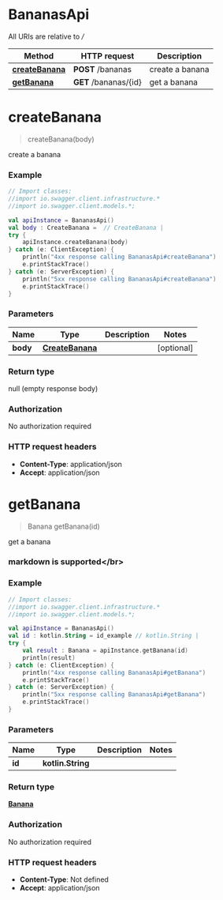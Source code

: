 # BananasApi

All URIs are relative to */*

Method | HTTP request | Description
------------- | ------------- | -------------
[**createBanana**](BananasApi.md#createBanana) | **POST** /bananas | create a banana
[**getBanana**](BananasApi.md#getBanana) | **GET** /bananas/{id} | get a banana

<a name="createBanana"></a>
# **createBanana**
> createBanana(body)

create a banana

### Example
```kotlin
// Import classes:
//import io.swagger.client.infrastructure.*
//import io.swagger.client.models.*;

val apiInstance = BananasApi()
val body : CreateBanana =  // CreateBanana | 
try {
    apiInstance.createBanana(body)
} catch (e: ClientException) {
    println("4xx response calling BananasApi#createBanana")
    e.printStackTrace()
} catch (e: ServerException) {
    println("5xx response calling BananasApi#createBanana")
    e.printStackTrace()
}
```

### Parameters

Name | Type | Description  | Notes
------------- | ------------- | ------------- | -------------
 **body** | [**CreateBanana**](CreateBanana.md)|  | [optional]

### Return type

null (empty response body)

### Authorization

No authorization required

### HTTP request headers

 - **Content-Type**: application/json
 - **Accept**: application/json

<a name="getBanana"></a>
# **getBanana**
> Banana getBanana(id)

get a banana

### markdown is supported&lt;/br&gt;

### Example
```kotlin
// Import classes:
//import io.swagger.client.infrastructure.*
//import io.swagger.client.models.*;

val apiInstance = BananasApi()
val id : kotlin.String = id_example // kotlin.String | 
try {
    val result : Banana = apiInstance.getBanana(id)
    println(result)
} catch (e: ClientException) {
    println("4xx response calling BananasApi#getBanana")
    e.printStackTrace()
} catch (e: ServerException) {
    println("5xx response calling BananasApi#getBanana")
    e.printStackTrace()
}
```

### Parameters

Name | Type | Description  | Notes
------------- | ------------- | ------------- | -------------
 **id** | **kotlin.String**|  |

### Return type

[**Banana**](Banana.md)

### Authorization

No authorization required

### HTTP request headers

 - **Content-Type**: Not defined
 - **Accept**: application/json

